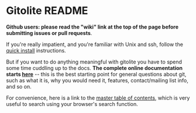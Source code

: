 # Gitolite README

**Github users: please read the "wiki" link at the top of the page before
submitting issues or pull requests**.

If you're really impatient, and you're familiar with Unix and ssh, follow the
[quick install](http://sitaramc.github.com/gitolite/index.html#qi)
instructions.

But if you want to do anything meaningful with gitolite you have to spend some
time cuddling up to the docs.  **The complete online documentation starts
[here](http://sitaramc.github.com/gitolite)** -- this is the best starting
point for general questions about git, such as what it is, why you would need
it, features, contact/mailing list info, and so on.

For convenience, here is a link to the [master table of
contents](http://sitaramc.github.com/gitolite/master-toc.html), which is very
useful to search using your browser's search function.
